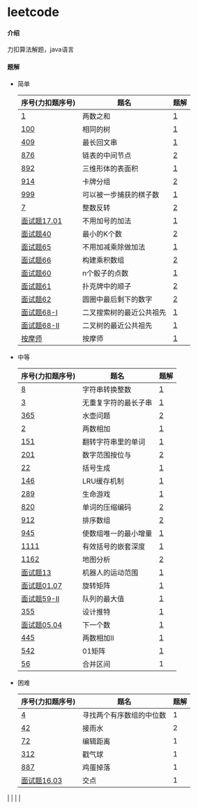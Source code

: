 # leetcode

#### 介绍
力扣算法解题，java语言

#### 题解
   * 简单

     | 序号(力扣题序号)                                             | 题名                     | 题解                                                         |
     | :----------------------------------------------------------- | ------------------------ | ------------------------------------------------------------ |
     | [1](https://leetcode-cn.com/problems/two-sum)                | 两数之和                 | [1](https://github.com/lyf950412/leetcode/blob/master/leetCodeArithmetic/src/main/java/github/lyf/simple/TwoSum.java) |
     | [100](https://leetcode-cn.com/problems/same-tree)            | 相同的树                 | [1](https://github.com/lyf950412/leetcode/blob/master/leetCodeArithmetic/src/main/java/github/lyf/simple/IsSameTree.java) |
     | [409](https://leetcode-cn.com/problems/longest-palindrome)   | 最长回文串               | [1](https://github.com/lyf950412/leetcode/blob/master/leetCodeArithmetic/src/main/java/github/lyf/simple/LongestPalindrome.java) |
     | [876](https://leetcode-cn.com/problems/middle-of-the-linked-list) | 链表的中间节点           | [2](https://github.com/lyf950412/leetcode/blob/master/leetCodeArithmetic/src/main/java/github/lyf/simple/MiddleNode.java) |
     | [892](https://leetcode-cn.com/problems/surface-area-of-3d-shapes) | 三维形体的表面积         | [1](https://github.com/lyf950412/leetcode/blob/master/leetCodeArithmetic/src/main/java/github/lyf/simple/SurfaceArea.java) |
     | [914](https://leetcode-cn.com/problems/x-of-a-kind-in-a-deck-of-cards) | 卡牌分组                 | [2](https://github.com/lyf950412/leetcode/blob/master/leetCodeArithmetic/src/main/java/github/lyf/simple/HasGroupsSizeX.java) |
     | [999](https://leetcode-cn.com/problems/available-captures-for-rook) | 可以被一步捕获的棋子数   | [1](https://github.com/lyf950412/leetcode/blob/master/leetCodeArithmetic/src/main/java/github/lyf/simple/NumRookCaptures.java) |
     | [7](https://leetcode-cn.com/problems/reverse-integer)        | 整数反转                 | [2](https://github.com/lyf950412/leetcode/blob/master/leetCodeArithmetic/src/main/java/github/lyf/simple/Reverse.java) |
     | [面试题17.01](https://leetcode-cn.com/problems/add-without-plus-lcci) | 不用加号的加法           | [1](https://github.com/lyf950412/leetcode/blob/master/leetCodeArithmetic/src/main/java/github/lyf/simple/Add.java) |
     | [面试题40](https://leetcode-cn.com/problems/zui-xiao-de-kge-shu-lcof) | 最小的K个数              | [2](https://github.com/lyf950412/leetcode/blob/master/leetCodeArithmetic/src/main/java/github/lyf/simple/GetLeastNumbers.java) |
     | [面试题65](https://leetcode-cn.com/problems/bu-yong-jia-jian-cheng-chu-zuo-jia-fa-lcof) | 不用加减乘除做加法       | [1](https://github.com/lyf950412/leetcode/blob/master/leetCodeArithmetic/src/main/java/github/lyf/simple/Add.java) |
     | [面试题66](https://leetcode-cn.com/problems/gou-jian-cheng-ji-shu-zu-lcof) | 构建乘积数组             | [2](https://github.com/lyf950412/leetcode/blob/master/leetCodeArithmetic/src/main/java/github/lyf/simple/ConstructArr.java) |
     | [面试题60](https://leetcode-cn.com/problems/nge-tou-zi-de-dian-shu-lcof) | n个骰子的点数            | [1](https://github.com/lyf950412/leetcode/blob/master/leetCodeArithmetic/src/main/java/github/lyf/simple/TwoSum1.java) |
     | [面试题61](https://leetcode-cn.com/problems/bu-ke-pai-zhong-de-shun-zi-lcof) | 扑克牌中的顺子           | [2](https://github.com/lyf950412/leetcode/blob/master/leetCodeArithmetic/src/main/java/github/lyf/simple/IsStraight.java) |
     | [面试题62](https://leetcode-cn.com/problems/yuan-quan-zhong-zui-hou-sheng-xia-de-shu-zi-lcof) | 圆圈中最后剩下的数字     | [2](https://github.com/lyf950412/leetcode/blob/master/leetCodeArithmetic/src/main/java/github/lyf/simple/LastRemaining.java) |
     | [面试题68-I](https://leetcode-cn.com/problems/er-cha-sou-suo-shu-de-zui-jin-gong-gong-zu-xian-lcof) | 二叉搜索树的最近公共祖先 | [1](https://github.com/lyf950412/leetcode/blob/master/leetCodeArithmetic/src/main/java/github/lyf/simple/LowestCommonAncestor.java) |
     | [面试题68-II](https://leetcode-cn.com/problems/er-cha-shu-de-zui-jin-gong-gong-zu-xian-lcof) | 二叉树的最近公共祖先     | [1](https://github.com/lyf950412/leetcode/blob/master/leetCodeArithmetic/src/main/java/github/lyf/simple/LowestCommonAncestor1.java) |
     | [按摩师](https://leetcode-cn.com/problems/the-masseuse-lcci) | 按摩师                   | [1](https://github.com/lyf950412/leetcode/blob/master/leetCodeArithmetic/src/main/java/github/lyf/simple/Message.java) |

   * 中等

     | 序号(力扣题序号)                                             | 题名                 | 题解                                                         |
     | :----------------------------------------------------------- | -------------------- | ------------------------------------------------------------ |
     | [8](https://leetcode-cn.com/problems/string-to-integer-atoi) | 字符串转换整数       | [1](https://github.com/lyf950412/leetcode/blob/master/leetCodeArithmetic/src/main/java/github/lyf/middle/StrToInt.java) |
     | [3](https://leetcode-cn.com/problems/longest-substring-without-repeating-characters) | 无重复字符的最长子串 | [1](https://github.com/lyf950412/leetcode/blob/master/leetCodeArithmetic/src/main/java/github/lyf/middle/LengthOfLongestSubstring.java) |
     | [365](https://leetcode-cn.com/problems/water-and-jug-problem) | 水壶问题             | [2](https://github.com/lyf950412/leetcode/blob/master/leetCodeArithmetic/src/main/java/github/lyf/middle/CanMeasureWater.java) |
     | [2](https://leetcode-cn.com/problems/add-two-numbers)        | 两数相加             | [1](https://github.com/lyf950412/leetcode/blob/master/leetCodeArithmetic/src/main/java/github/lyf/middle/AddTwoNumbers.java) |
     | [151](https://leetcode-cn.com/problems/reverse-words-in-a-string) | 翻转字符串里的单词   | [1](https://github.com/lyf950412/leetcode/blob/master/leetCodeArithmetic/src/main/java/github/lyf/middle/ReverseWords.java) |
     | [201](https://leetcode-cn.com/problems/bitwise-and-of-numbers-range) | 数字范围按位与       | [2](https://github.com/lyf950412/leetcode/blob/master/leetCodeArithmetic/src/main/java/github/lyf/middle/RangeBitwiseAnd.java) |
     | [22](https://leetcode-cn.com/problems/generate-parentheses)  | 括号生成             | [1](https://github.com/lyf950412/leetcode/blob/master/leetCodeArithmetic/src/main/java/github/lyf/middle/GenerateParenthesis.java) |
     | [146](https://leetcode-cn.com/problems/lru-cache)            | LRU缓存机制          | [1](https://github.com/lyf950412/leetcode/blob/master/leetCodeArithmetic/src/main/java/github/lyf/middle/LRUCache.java) |
     | [289](https://leetcode-cn.com/problems/game-of-life)         | 生命游戏             | [1](https://github.com/lyf950412/leetcode/blob/master/leetCodeArithmetic/src/main/java/github/lyf/middle/GameOfLife.java) |
     | [820](https://leetcode-cn.com/problems/short-encoding-of-words) | 单词的压缩编码       | [2](https://github.com/lyf950412/leetcode/blob/master/leetCodeArithmetic/src/main/java/github/lyf/middle/MinimumLengthEncoding.java) |
     | [912](https://leetcode-cn.com/problems/sort-an-array)        | 排序数组             | [2](https://github.com/lyf950412/leetcode/blob/master/leetCodeArithmetic/src/main/java/github/lyf/middle/SortArray.java) |
     | [945](https://leetcode-cn.com/problems/minimum-increment-to-make-array-unique) | 使数组唯一的最小增量 | [1](https://github.com/lyf950412/leetcode/blob/master/leetCodeArithmetic/src/main/java/github/lyf/middle/MinIncrementForUnique.java) |
     | [1111](https://leetcode-cn.com/problems/maximum-nesting-depth-of-two-valid-parentheses-strings) | 有效括号的嵌套深度   | [1](https://github.com/lyf950412/leetcode/blob/master/leetCodeArithmetic/src/main/java/github/lyf/middle/MaxDepthAfterSplit.java) |
     | [1162](https://leetcode-cn.com/problems/as-far-from-land-as-possible) | 地图分析             | [2](https://github.com/lyf950412/leetcode/blob/master/leetCodeArithmetic/src/main/java/github/lyf/middle/MaxDistance.java) |
     | [面试题13](https://leetcode-cn.com/problems/ji-qi-ren-de-yun-dong-fan-wei-lcof) | 机器人的运动范围     | [1](https://github.com/lyf950412/leetcode/blob/master/leetCodeArithmetic/src/main/java/github/lyf/middle/MovingCount.java) |
     | [面试题01.07](https://leetcode-cn.com/problems/rotate-matrix-lcci) | 旋转矩阵             | [1](https://github.com/lyf950412/leetcode/blob/master/leetCodeArithmetic/src/main/java/github/lyf/middle/Rotate.java) |
     | [面试题59-II](https://leetcode-cn.com/problems/dui-lie-de-zui-da-zhi-lcof) | 队列的最大值         | [1](https://github.com/lyf950412/leetcode/blob/master/leetCodeArithmetic/src/main/java/github/lyf/middle/MaxQueue.java) |
     | [355](https://leetcode-cn.com/problems/design-twitter/)      | 设计推特             | [1](https://github.com/lyf950412/leetcode/blob/master/leetCodeArithmetic/src/main/java/github/lyf/middle/Twitter.java) |
     | [面试题05.04](https://leetcode-cn.com/problems/closed-number-lcci/) | 下一个数             | [1](https://github.com/lyf950412/leetcode/blob/master/leetCodeArithmetic/src/main/java/github/lyf/middle/FindClosedNumbers.java) |
     | [445](https://leetcode-cn.com/problems/add-two-numbers-ii/)  | 两数相加II           | [1](https://github.com/lyf950412/leetcode/blob/master/leetCodeArithmetic/src/main/java/github/lyf/middle/AddTwoNumbers1.java) |
     | [542](https://leetcode-cn.com/problems/01-matrix/)           | 01矩阵               | [1](https://github.com/lyf950412/leetcode/blob/master/leetCodeArithmetic/src/main/java/github/lyf/middle/UpdateMatrix.java) |
     | [56](https://leetcode-cn.com/problems/merge-intervals/)      | 合并区间             | 1                                                            |

   * 困难

     | 序号(力扣题序号)                                             | 题名                     | 题解 |
     | ------------------------------------------------------------ | ------------------------ | ---- |
     | [4](https://leetcode-cn.com/problems/median-of-two-sorted-arrays) | 寻找两个有序数组的中位数 | 1    |
     | [42](https://leetcode-cn.com/problems/trapping-rain-water)   | 接雨水                   | 2    |
     | [72](https://leetcode-cn.com/problems/edit-distance)         | 编辑距离                 | 1    |
     | [312](https://leetcode-cn.com/problems/burst-balloons)       | 戳气球                   | 1    |
     | [887](https://leetcode-cn.com/problems/super-egg-drop)       | 鸡蛋掉落                 | 1    |
     | [面试题16.03](https://leetcode-cn.com/problems/intersection-lcci) | 交点                     | 1    |
|                                                              |                          |      |
     
     


